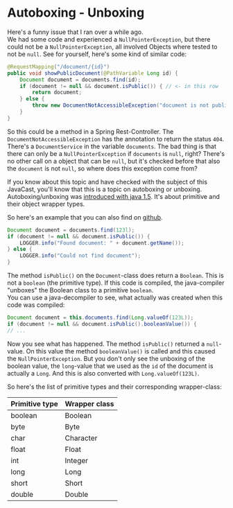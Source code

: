 Autoboxing - Unboxing
=====================

Here's a funny issue that I ran over a while ago.  
We had some code and experienced a `NullPointerException`, but there could not
be a `NullPointerException`, all involved Objects where tested to not be
`null`. See for yourself, here's some kind of similar code:

``` java
@RequestMapping("/document/{id}")
public void showPublicDocument(@PathVariable Long id) {
    Document document = documents.find(id);
    if (document != null && document.isPublic()) { // <- in this row
        return document;
    } else {
        throw new DocumentNotAccessibleException("document is not public");
    }
}
```

So this could be a method in a Spring Rest-Controller. The
`DocumentNotAccessibleException` has the annotation to return the status `404`.
There's a `DocumentService` in the variable `documents`. The bad thing is that
there can only be a `NullPointerException` if `documents` is `null`, right?
There's no other call on a object that can be `null`, but it's checked before
that also the `document` is not `null`, so where does this exception come from?

If you know about this topic and have checked with the subject of this JavaCast,
you'll know that this is a topic on autoboxing or unboxing. Autoboxing/unboxing
was
[introduced with java 1.5](http://docs.oracle.com/javase/1.5.0/docs/relnotes/features.html#boxing).
It's about primitive and their object wrapper types.

So here's an example that you can also find on
[github](https://github.com/javacasts/jc0006-autoboxing-unboxing).

``` java
Document document = documents.find(123l);
if (document != null && document.isPublic()) {
    LOGGER.info("Found document: " + document.getName());
} else {
    LOGGER.info("Could not find document");
}
```

The method `isPublic()` on the `Document`-class does return a `Boolean`. This is
not a `boolean` (the primitive type). If this code is compiled, the
java-compiler "unboxes" the Boolean class to a primitive `boolean`.  
You can use a java-decompiler to see, what actually was created when this code
was compiled:

``` java
Document document = this.documents.find(Long.valueOf(123L));
if (document != null && document.isPublic().booleanValue()) {
// ...
```

Now you see what has happened. The method `isPublic()` returned a `null`-value.
On this value the method `booleanValue()` is called and this caused the
`NullPointerException`. But you don't only see the unboxing of the boolean
value, the `long`-value that we used as the `id` of the document is actually
a `Long`. And this is also converted with `Long.valueOf(123L)`.

So here's the list of primitive types and their corresponding wrapper-class:

| Primitive type | Wrapper class |
|----------------|---------------|
| boolean        | Boolean       |
| byte           | Byte          |
| char           | Character     |
| float          | Float         |
| int            | Integer       |
| long           | Long          |
| short          | Short         |
| double         | Double        |
